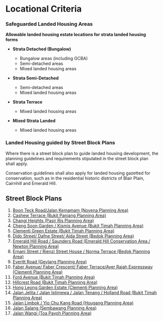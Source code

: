 # Locational Criteria

### Safeguarded Landed Housing Areas

**Allowable landed housing estate locations for strata landed housing forms**

- **Strata Detached (Bungalow)**
  - Bungalow areas (including GCBA)
  - Semi-detached areas
  - Mixed landed housing areas

- **Strata Semi-Detached**
  - Semi-detached areas
  - Mixed landed housing areas

- **Strata Terrace**
  - Mixed landed housing areas

- **Mixed Strata Landed**
  - Mixed landed housing areas


### Landed Housing guided by Street Block Plans

Where there is a street block plan to guide landed housing development, the planning guidelines and requirements stipulated in the street block plan shall apply.

Conservation guidelines shall also apply for landed housing gazetted for conservation, such as in the residential historic districts of Blair Plain, Cairnhill and Emerald Hill.

## Street Block Plans

1. [Boon Teck Road/Jalan Kemamam (Novena Planning Area)](https://www.ura.gov.sg/-/media/Corporate/Guidelines/Development-control/Street-Block-Plans/Boon-Teck-Road_Jalan-Kemamam.pdf)
2. [Cashew Terrace (Bukit Panjang Planning Area)](https://www.ura.gov.sg/-/media/Corporate/Guidelines/Development-control/Street-Block-Plans/Cashew-Terrace.pdf)
3. [Changi Heights (Pasir Ris Planning Area)](https://www.ura.gov.sg/-/media/Corporate/Guidelines/Development-control/Street-Block-Plans/Changi-Heights.pdf)
4. [Cheng Soon Garden / Kismis Avenue (Bukit Timah Planning Area)](https://www.ura.gov.sg/-/media/Corporate/Guidelines/Development-control/Street-Block-Plans/Cheng-Soon-Garden-Kismis-Avenue.pdf)
5. [Clementi Green Estate (Bukit Timah Planning Area)](https://www.ura.gov.sg/-/media/Corporate/Guidelines/Development-control/Street-Block-Plans/Clementi-Green-Estate.pdf)
6. [Dido Street/ Dafne Street/ Aida Street (Bedok Planning Area)](https://www.ura.gov.sg/-/media/Corporate/Guidelines/Development-control/Street-Block-Plans/Dido-Street-Dafne-Street-Aida-Street.pdf)
7. [Emerald Hill Road / Saunders Road (Emerald Hill Conservation Area / Newton Planning Area)](https://www.ura.gov.sg/-/media/Corporate/Guidelines/Development-control/Street-Block-Plans/Emerald-Hill-Road-Saunders-Road.pdf)
8. [Ernani Street / Rienzi Street House / Norma Terrace (Bedok Planning Area)](https://www.ura.gov.sg/-/media/Corporate/Guidelines/Development-control/Street-Block-Plans/Ernani-Street-Rienzi-Street.pdf)
9. [Everitt Road (Geylang Planning Area)](https://www.ura.gov.sg/-/media/Corporate/Guidelines/Development-control/Street-Block-Plans/Everitt-Road.pdf)
10. [Faber Avenue/ Faber Crescent/ Faber Terrace/Ayer Rajah Expressway (Clementi Planning Area)](https://www.ura.gov.sg/-/media/Corporate/Guidelines/Development-control/Street-Block-Plans/Faber-Avenue_Faber-Crescent_Faber-Terrace_Ayer-Rajah-Expressway.pdf)
11. [Ford Avenue (Bukit Timah Planning Area)](https://www.ura.gov.sg/-/media/Corporate/Guidelines/Development-control/Street-Block-Plans/Ford-Avenue.pdf)
12. [Hillcrest Road (Bukit Timah Planning Area)](https://www.ura.gov.sg/-/media/Corporate/Guidelines/Development-control/Street-Block-Plans/Hillcrest-Road.pdf)
13. [Hong Leong Garden Estate (Clementi Planning Area)](https://www.ura.gov.sg/-/media/Corporate/Guidelines/Development-control/Street-Block-Plans/Hong-Leong-Garden-Estate.pdf)
14. [Jalan Jelita / Jalan Istimewa / Jalan Tenang / Holland Road (Bukit Timah Planning Area)](https://www.ura.gov.sg/-/media/Corporate/Guidelines/Development-control/Street-Block-Plans/Jalan-Jelita-Jalan-Istimewa-Jalan-Tenang-Holland-Road.pdf)
15. [Jalan Limbok / Yio Chu Kang Road (Hougang Planning Area)](https://www.ura.gov.sg/-/media/Corporate/Guidelines/Development-control/Street-Block-Plans/Jalan-Limbok-Yio-Chu-Kang-Road.pdf)
16. [Jalan Salang (Sembawang Planning Area)](https://www.ura.gov.sg/-/media/Corporate/Guidelines/Development-control/Street-Block-Plans/Jalan-Salang.pdf)
17. [Jalan Wangi (Toa Payoh Planning Area)](https://www.ura.gov.sg/-/media/Corporate/Guidelines/Development-control/Street-Block-Plans/Jalan-Wangi.pdf)

